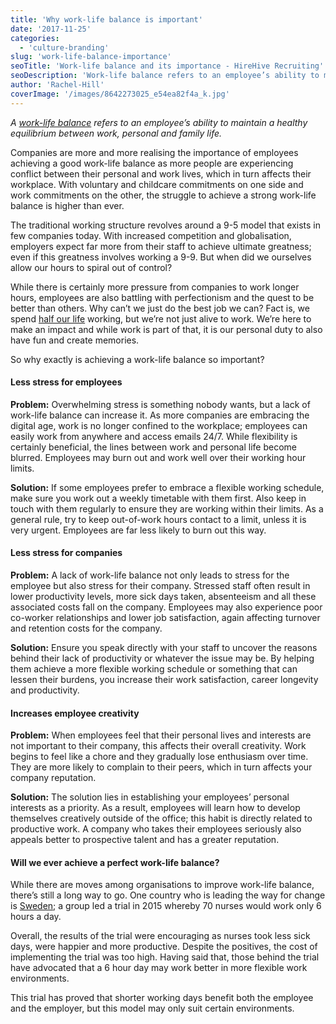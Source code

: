 ```yaml
---
title: 'Why work-life balance is important'
date: '2017-11-25'
categories:
  - 'culture-branding'
slug: 'work-life-balance-importance'
seoTitle: 'Work-life balance and its importance - HireHive Recruiting'
seoDescription: 'Work-life balance refers to an employee’s ability to maintain an equilibrium between work and personal life. Learn about work life balance & its importance!'
author: 'Rachel-Hill'
coverImage: '/images/8642273025_e54ea82f4a_k.jpg'
---
```


_A [work-life balance](http://www.unicornhro.com/blog/importance-of-work-life-balance) refers to an employee’s ability to maintain a healthy equilibrium between work, personal and family life._

Companies are more and more realising the importance of employees achieving a good work-life balance as more people are experiencing conflict between their personal and work lives, which in turn affects their workplace. With voluntary and childcare commitments on one side and work commitments on the other, the struggle to achieve a strong work-life balance is higher than ever.

The traditional working structure revolves around a 9-5 model that exists in few companies today. With increased competition and globalisation, employers expect far more from their staff to achieve ultimate greatness; even if this greatness involves working a 9-9. But when did we ourselves allow our hours to spiral out of control?

While there is certainly more pressure from companies to work longer hours, employees are also battling with perfectionism and the quest to be better than others. Why can’t we just do the best job we can? Fact is, we spend [half our life](https://www.rollercoaster.ie/Article/Work-Life-Balance/Why-Work-Life-Balance-is-Important) working, but we’re not just alive to work. We’re here to make an impact and while work is part of that, it is our personal duty to also have fun and create memories.

So why exactly is achieving a work-life balance so important?

#### **Less stress for employees**

**Problem:** Overwhelming stress is something nobody wants, but a lack of work-life balance can increase it. As more companies are embracing the digital age, work is no longer confined to the workplace; employees can easily work from anywhere and access emails 24/7. While flexibility is certainly beneficial, the lines between work and personal life become blurred. Employees may burn out and work well over their working hour limits.

**Solution:** If some employees prefer to embrace a flexible working schedule, make sure you work out a weekly timetable with them first. Also keep in touch with them regularly to ensure they are working within their limits. As a general rule, try to keep out-of-work hours contact to a limit, unless it is very urgent. Employees are far less likely to burn out this way.

#### **Less stress for companies**

**Problem:** A lack of work-life balance not only leads to stress for the employee but also stress for their company. Stressed staff often result in lower productivity levels, more sick days taken, absenteeism and all these associated costs fall on the company. Employees may also experience poor co-worker relationships and lower job satisfaction, again affecting turnover and retention costs for the company.

**Solution:** Ensure you speak directly with your staff to uncover the reasons behind their lack of productivity or whatever the issue may be. By helping them achieve a more flexible working schedule or something that can lessen their burdens, you increase their work satisfaction, career longevity and productivity.

#### **Increases employee creativity**

**Problem:** When employees feel that their personal lives and interests are not important to their company, this affects their overall creativity. Work begins to feel like a chore and they gradually lose enthusiasm over time. They are more likely to complain to their peers, which in turn affects your company reputation.

**Solution:** The solution lies in establishing your employees’ personal interests as a priority. As a result, employees will learn how to develop themselves creatively outside of the office; this habit is directly related to productive work. A company who takes their employees seriously also appeals better to prospective talent and has a greater reputation.

#### **Will we ever achieve a perfect work-life balance?**

While there are moves among organisations to improve work-life balance, there’s still a long way to go. One country who is leading the way for change is [Sweden](http://www.independent.co.uk/news/business/news/sweden-six-hour-working-day-what-happened-trial-a7574126.html); a group led a trial in 2015 whereby 70 nurses would work only 6 hours a day.

Overall, the results of the trial were encouraging as nurses took less sick days, were happier and more productive. Despite the positives, the cost of implementing the trial was too high. Having said that, those behind the trial have advocated that a 6 hour day may work better in more flexible work environments.

This trial has proved that shorter working days benefit both the employee and the employer, but this model may only suit certain environments.
